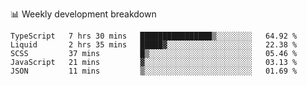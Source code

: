 📊 Weekly development breakdown
<!--START_SECTION:waka-->
```text
TypeScript   7 hrs 30 mins   ████████████████▒░░░░░░░░   64.92 % 
Liquid       2 hrs 35 mins   █████▓░░░░░░░░░░░░░░░░░░░   22.38 % 
SCSS         37 mins         █▒░░░░░░░░░░░░░░░░░░░░░░░   05.46 % 
JavaScript   21 mins         ▓░░░░░░░░░░░░░░░░░░░░░░░░   03.13 % 
JSON         11 mins         ▒░░░░░░░░░░░░░░░░░░░░░░░░   01.69 % 
```
<!--END_SECTION:waka-->
